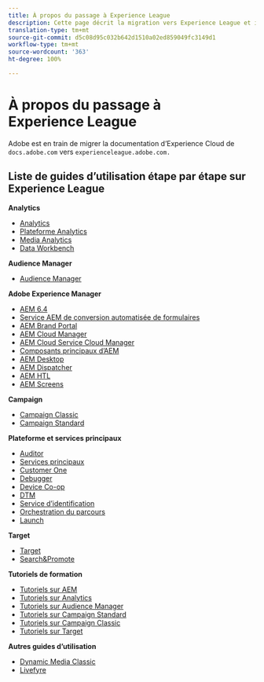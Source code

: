 ```yaml
---
title: À propos du passage à Experience League
description: Cette page décrit la migration vers Experience League et inclut une liste de liens vers des guides d’utilisation étape par étape.
translation-type: tm+mt
source-git-commit: d5c08d95c032b642d1510a02ed859049fc3149d1
workflow-type: tm+mt
source-wordcount: '363'
ht-degree: 100%

---
```



# À propos du passage à Experience League

Adobe est en train de migrer la documentation d’Experience Cloud de `docs.adobe.com` vers `experienceleague.adobe.com.`

## Liste de guides d’utilisation étape par étape sur Experience League

**Analytics**

* [Analytics](https://docs.adobe.com/content/help/fr-FR/experience-cloud/user-guides/home.translate.html)
* [Plateforme Analytics](https://docs.adobe.com/content/help/fr-FR/experience-cloud/user-guides/home.translate.html)
* [Media Analytics](https://docs.adobe.com/content/help/fr-FR/experience-cloud/user-guides/home.translate.html)
* [Data Workbench](https://docs.adobe.com/content/help/fr-FR/experience-cloud/user-guides/home.translate.html)

**Audience Manager**

* [Audience Manager](https://docs.adobe.com/content/help/fr-FR/experience-cloud/user-guides/home.translate.html)

**Adobe Experience Manager**

* [AEM 6.4](https://docs.adobe.com/content/help/fr-FR/experience-cloud/user-guides/home.translate.html)
* [Service AEM de conversion automatisée de formulaires](https://docs.adobe.com/content/help/fr-FR/experience-cloud/user-guides/home.translate.html)
* [AEM Brand Portal](https://docs.adobe.com/content/help/fr-FR/experience-cloud/user-guides/home.translate.html)
* [AEM Cloud Manager](https://docs.adobe.com/content/help/fr-FR/experience-cloud/user-guides/home.translate.html)
* [AEM Cloud Service Cloud Manager](https://docs.adobe.com/content/help/fr-FR/experience-cloud/user-guides/home.translate.html)
* [Composants principaux d’AEM](https://docs.adobe.com/content/help/fr-FR/experience-cloud/user-guides/home.translate.html)
* [AEM Desktop](https://docs.adobe.com/content/help/fr-FR/experience-cloud/user-guides/home.translate.html)
* [AEM Dispatcher](https://docs.adobe.com/content/help/fr-FR/experience-cloud/user-guides/home.translate.html)
* [AEM HTL](https://docs.adobe.com/content/help/fr-FR/experience-cloud/user-guides/home.translate.html)
* [AEM Screens](https://docs.adobe.com/content/help/fr-FR/experience-cloud/user-guides/home.translate.html)

**Campaign**

* [Campaign Classic](https://docs.adobe.com/content/help/fr-FR/experience-cloud/user-guides/home.translate.html)
* [Campaign Standard](https://docs.adobe.com/content/help/fr-FR/experience-cloud/user-guides/home.translate.html)

**Plateforme et services principaux**

* [Auditor](https://docs.adobe.com/content/help/fr-FR/experience-cloud/user-guides/home.translate.html)
* [Services principaux](https://docs.adobe.com/content/help/fr-FR/experience-cloud/user-guides/home.translate.html)
* [Customer One](https://docs.adobe.com/content/help/fr-FR/experience-cloud/user-guides/home.translate.html)
* [Debugger](https://docs.adobe.com/content/help/fr-FR/experience-cloud/user-guides/home.translate.html)
* [Device Co-op](https://docs.adobe.com/content/help/fr-FR/experience-cloud/user-guides/home.translate.html)
* [DTM](https://docs.adobe.com/content/help/fr-FR/experience-cloud/user-guides/home.translate.html)
* [Service d’identification](https://docs.adobe.com/content/help/fr-FR/experience-cloud/user-guides/home.translate.html)
* [Orchestration du parcours](https://docs.adobe.com/content/help/fr-FR/experience-cloud/user-guides/home.translate.html)
* [Launch](https://docs.adobe.com/content/help/fr-FR/experience-cloud/user-guides/home.translate.html)

**Target**

* [Target](https://docs.adobe.com/content/help/fr-FR/experience-cloud/user-guides/home.translate.html)
* [Search&amp;Promote](https://docs.adobe.com/content/help/fr-FR/experience-cloud/user-guides/home.translate.html)

**Tutoriels de formation**

* [Tutoriels sur AEM](https://docs.adobe.com/content/help/fr-FR/experience-cloud/user-guides/home.translate.html)
* [Tutoriels sur Analytics](https://docs.adobe.com/content/help/fr-FR/experience-cloud/user-guides/home.translate.html)
* [Tutoriels sur Audience Manager](https://docs.adobe.com/content/help/fr-FR/experience-cloud/user-guides/home.translate.html)
* [Tutoriels sur Campaign Standard](https://docs.adobe.com/content/help/fr-FR/experience-cloud/user-guides/home.translate.html)
* [Tutoriels sur Campaign Classic](https://docs.adobe.com/content/help/fr-FR/experience-cloud/user-guides/home.translate.html)
* [Tutoriels sur Target](https://docs.adobe.com/content/help/fr-FR/experience-cloud/user-guides/home.translate.html)

**Autres guides d’utilisation**

* [Dynamic Media Classic](https://docs.adobe.com/content/help/fr-FR/experience-cloud/user-guides/home.translate.html)
* [Livefyre](https://docs.adobe.com/content/help/fr-FR/experience-cloud/user-guides/home.translate.html)
